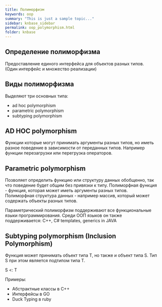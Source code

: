 ```yaml
---
title: Полиморфизм
keywords: oop
summary: "This is just a sample topic..."
sidebar: knbase_sidebar
permalink: oop_polymorphism.html
folder: knbase
---
```


## Определение полиморфизма
Предоставление единого интерфейса для объектов разных типов.  
(Один интерфейс и множество реализации)

## Виды полиморфизма
Выделяют три основных типа:
- ad hoc polymorphism
- parametric polymorphism
- subtyping polymorphism

## AD HOC polymorphism
Функции которые могут принимать аргументы разных типов, но иметь разное поведение в зависимости от переданных типов. Например функции перезагрузки или перегрузка операторов.

## Parametric polymorphism
Позволяет определить функцию или структуру данных обобщенно, так что поведение будет общим без привязки к типу.
Полиморфная функция - функция, которая может иметь аргументы разных типов.
Полиморфная структура данных - например массив, который может содержать объекты разных типов.

Параметрический полиморфизм поддерживают все функциональные языки программирования.
Среди ООП языков он также поддерживается: C++, C# templates, generics in JAVA

## Subtyping polymorphism (Inclusion Polymorphism)
Функция может принимать объект типа T, но также и объект типа S. Тип S при этом является подтипом типа T.

S <: T

Примеры:
- Абстрактные классы в C++
- Интерфейсы в GO
- Duck Typing в ruby

